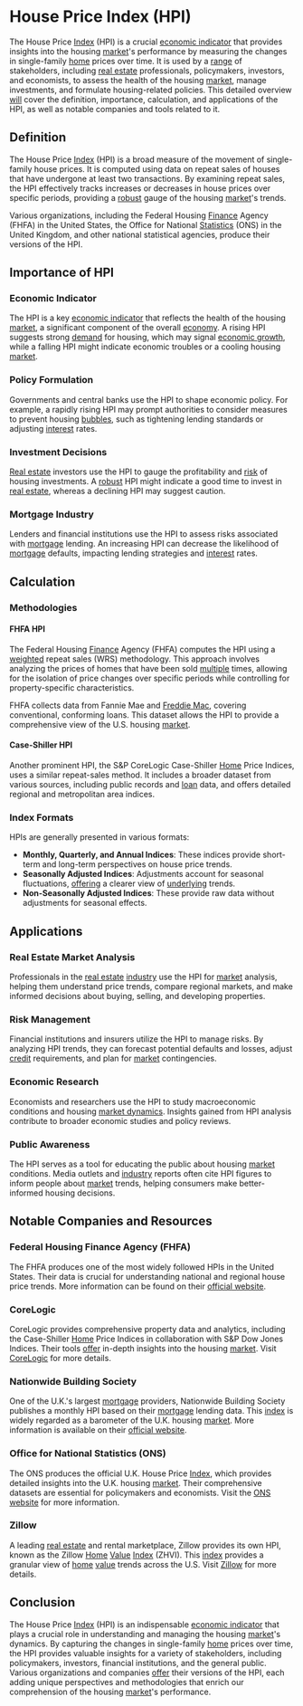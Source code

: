 # House Price Index (HPI)

The House Price [Index](../i/index_instrument.md) (HPI) is a crucial [economic indicator](../e/economic_indicator.md) that provides insights into the housing [market](../m/market.md)'s performance by measuring the changes in single-family [home](../h/home.md) prices over time. It is used by a [range](../r/range.md) of stakeholders, including [real estate](../r/real_estate.md) professionals, policymakers, investors, and economists, to assess the health of the housing [market](../m/market.md), manage investments, and formulate housing-related policies. This detailed overview [will](../w/will.md) cover the definition, importance, calculation, and applications of the HPI, as well as notable companies and tools related to it.

## Definition

The House Price [Index](../i/index_instrument.md) (HPI) is a broad measure of the movement of single-family house prices. It is computed using data on repeat sales of houses that have undergone at least two transactions. By examining repeat sales, the HPI effectively tracks increases or decreases in house prices over specific periods, providing a [robust](../r/robust.md) gauge of the housing [market](../m/market.md)'s trends.

Various organizations, including the Federal Housing [Finance](../f/finance.md) Agency (FHFA) in the United States, the Office for National [Statistics](../s/statistics.md) (ONS) in the United Kingdom, and other national statistical agencies, produce their versions of the HPI.

## Importance of HPI

### Economic Indicator
The HPI is a key [economic indicator](../e/economic_indicator.md) that reflects the health of the housing [market](../m/market.md), a significant component of the overall [economy](../e/economy.md). A rising HPI suggests strong [demand](../d/demand.md) for housing, which may signal [economic growth](../e/economic_growth.md), while a falling HPI might indicate economic troubles or a cooling housing [market](../m/market.md).

### Policy Formulation
Governments and central banks use the HPI to shape economic policy. For example, a rapidly rising HPI may prompt authorities to consider measures to prevent housing [bubbles](../b/bubble.md), such as tightening lending standards or adjusting [interest](../i/interest.md) rates.

### Investment Decisions
[Real estate](../r/real_estate.md) investors use the HPI to gauge the profitability and [risk](../r/risk.md) of housing investments. A [robust](../r/robust.md) HPI might indicate a good time to invest in [real estate](../r/real_estate.md), whereas a declining HPI may suggest caution.

### Mortgage Industry
Lenders and financial institutions use the HPI to assess risks associated with [mortgage](../m/mortgage.md) lending. An increasing HPI can decrease the likelihood of [mortgage](../m/mortgage.md) defaults, impacting lending strategies and [interest](../i/interest.md) rates.

## Calculation

### Methodologies

#### FHFA HPI
The Federal Housing [Finance](../f/finance.md) Agency (FHFA) computes the HPI using a [weighted](../w/weighted.md) repeat sales (WRS) methodology. This approach involves analyzing the prices of homes that have been sold [multiple](../m/multiple.md) times, allowing for the isolation of price changes over specific periods while controlling for property-specific characteristics.

FHFA collects data from Fannie Mae and [Freddie Mac](../f/freddie_mac.md), covering conventional, conforming loans. This dataset allows the HPI to provide a comprehensive view of the U.S. housing [market](../m/market.md).

#### Case-Shiller HPI
Another prominent HPI, the S&P CoreLogic Case-Shiller [Home](../h/home.md) Price Indices, uses a similar repeat-sales method. It includes a broader dataset from various sources, including public records and [loan](../l/loan.md) data, and offers detailed regional and metropolitan area indices.

### Index Formats
HPIs are generally presented in various formats:
- **Monthly, Quarterly, and Annual Indices**: These indices provide short-term and long-term perspectives on house price trends.
- **Seasonally Adjusted Indices**: Adjustments account for seasonal fluctuations, [offering](../o/offering.md) a clearer view of [underlying](../u/underlying.md) trends.
- **Non-Seasonally Adjusted Indices**: These provide raw data without adjustments for seasonal effects.

## Applications

### Real Estate Market Analysis
Professionals in the [real estate](../r/real_estate.md) [industry](../i/industry.md) use the HPI for [market](../m/market.md) analysis, helping them understand price trends, compare regional markets, and make informed decisions about buying, selling, and developing properties.

### Risk Management
Financial institutions and insurers utilize the HPI to manage risks. By analyzing HPI trends, they can forecast potential defaults and losses, adjust [credit](../c/credit.md) requirements, and plan for [market](../m/market.md) contingencies.

### Economic Research
Economists and researchers use the HPI to study macroeconomic conditions and housing [market dynamics](../m/market_dynamics.md). Insights gained from HPI analysis contribute to broader economic studies and policy reviews.

### Public Awareness
The HPI serves as a tool for educating the public about housing [market](../m/market.md) conditions. Media outlets and [industry](../i/industry.md) reports often cite HPI figures to inform people about [market](../m/market.md) trends, helping consumers make better-informed housing decisions.

## Notable Companies and Resources

### Federal Housing Finance Agency (FHFA)
The FHFA produces one of the most widely followed HPIs in the United States. Their data is crucial for understanding national and regional house price trends. More information can be found on their [official website](https://www.fhfa.gov/).

### CoreLogic
CoreLogic provides comprehensive property data and analytics, including the Case-Shiller [Home](../h/home.md) Price Indices in collaboration with S&P Dow Jones Indices. Their tools [offer](../o/offer.md) in-depth insights into the housing [market](../m/market.md). Visit [CoreLogic](https://www.corelogic.com/) for more details.

### Nationwide Building Society
One of the U.K.'s largest [mortgage](../m/mortgage.md) providers, Nationwide Building Society publishes a monthly HPI based on their [mortgage](../m/mortgage.md) lending data. This [index](../i/index_instrument.md) is widely regarded as a barometer of the U.K. housing [market](../m/market.md). More information is available on their [official website](https://www.nationwide.co.uk/).

### Office for National Statistics (ONS)
The ONS produces the official U.K. House Price [Index](../i/index_instrument.md), which provides detailed insights into the U.K. housing [market](../m/market.md). Their comprehensive datasets are essential for policymakers and economists. Visit the [ONS website](https://www.ons.gov.uk/) for more information.

### Zillow
A leading [real estate](../r/real_estate.md) and rental marketplace, Zillow provides its own HPI, known as the Zillow [Home](../h/home.md) [Value](../v/value.md) [Index](../i/index_instrument.md) (ZHVI). This [index](../i/index_instrument.md) provides a granular view of [home](../h/home.md) [value](../v/value.md) trends across the U.S. Visit [Zillow](https://www.zillow.com/) for more details.

## Conclusion

The House Price [Index](../i/index_instrument.md) (HPI) is an indispensable [economic indicator](../e/economic_indicator.md) that plays a crucial role in understanding and managing the housing [market](../m/market.md)'s dynamics. By capturing the changes in single-family [home](../h/home.md) prices over time, the HPI provides valuable insights for a variety of stakeholders, including policymakers, investors, financial institutions, and the general public. Various organizations and companies [offer](../o/offer.md) their versions of the HPI, each adding unique perspectives and methodologies that enrich our comprehension of the housing [market](../m/market.md)'s performance.